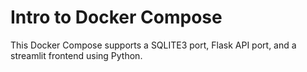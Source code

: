 # Intro to Docker Compose

This Docker Compose supports a SQLITE3 port, Flask API port, and a streamlit frontend using Python. 